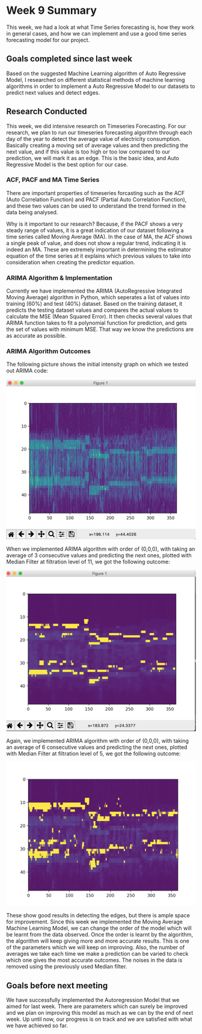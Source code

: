 # Week 9 Summary
This week, we had a look at what Time Series forecasting is, how they work in general cases, and how we can implement and use a good time series forecasting model for our project.

## Goals completed since last week
Based on the suggested Machine Learning algorithm of Auto Regressive Model, I researched on different statistical methods of machine learning algorithms in order to implement a Auto Regressive Model to our datasets to predict next values and detect edges.

## Research Conducted
This week, we did intensive research on Timeseries Forecasting. For our research, we plan to run our timeseries forecasting algorithm through each day of the year to detect the average value of electricity consumption. Basically creating a moving set of average values and then predicting the next value, and if this value is too high or too low compared to our prediction, we will mark it as an edge. This is the basic idea, and Auto Regressive Model is the best option for our case.

### ACF, PACF and MA Time Series
There are important properties of timeseries forcasting such as the ACF (Auto Correlation Function) and PACF (Partial Auto Correlation Function), and these two values can be used to understand the trend formed in the data being analysed.

Why is it important to our research? Because, if the PACF shows a very steady range of values, it is a great indication of our dataset following a time series called Moving Average (MA). In the case of MA, the ACF shows a single peak of value, and does not show a regular trend, indicating it is indeed an MA. These are extremely important in determining the estimator equation of the time series at it explains which previous values to take into consideration when creating the predictor equation. 

### ARIMA Algorithm & Implementation
Currently we have implemented the ARIMA (AutoRegressive Integrated Moving Average) algorithm in Python, which seperates a list of values into training (60%) and test (40%) dataset. Based on the training dataset, it predicts the testing dataset values and compares the actual values to calculate the MSE (Mean Squared Error). It then checks several values that ARIMA function takes to fit a polynomial function for prediction, and gets the set of values with minimum MSE. That way we know the predictions are as accurate as possible.

### ARIMA Algorithm Outcomes
The following picture shows the initial intensity graph on which we tested out ARIMA code:

![Python Script Edge Detection](/images/week_9_original.png)

When we implemented ARIMA algorithm with order of (0,0,0), with taking an average of 3 consecutive values and predicting the next ones, plotted with Median Filter at filtration level of 11, we got the following outcome:

![Python Script Edge Detection](/images/week9_arima_3_filt_11.png)

Again, we implemented ARIMA algorithm with order of (0,0,0), with taking an average of 6 consecutive values and predicting the next ones, plotted with Median Filter at filtration level of 5, we got the following outcome:

![Python Script Edge Detection](/images/week9_arima_6_filt_5.png)

These show good results in detecting the edges, but there is ample space for improvement. Since this week we implemented the Moving Average Machine Learning Model, we can change the order of the model which will be learnt from the data observed. Once the order is learnt by the algorithm, the algorithm will keep giving more and more accurate results. This is one of the parameters which we will keep on improving. Also, the number of averages we take each time we make a prediction can be varied to check which one gives the most accurate outcomes. The noises in the data is removed using the previously used Median filter. 

## Goals before next meeting
We have successfully implemented the Autoregression Model that we aimed for last week. There are parameters which can surely be improved and we plan on improving this model as much as we can by the end of next week. Up until now, our progress is on track and we are satisfied with what we have achieved so far.

